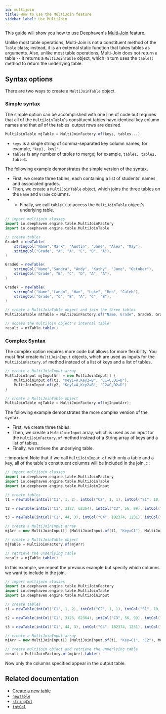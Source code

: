 ```yaml
---
id: multijoin
title: How to use the MultiJoin feature
sidebar_label: Use MultiJoin
---
```


This guide will show you how to use Deephaven's [Multi-Join](../reference/table-operations/join/multijoin.md) feature.

Unlike most table operations, Multi-Join is not a constituent method of the `Table` class; instead, it is an external static function that takes tables as arguments. Also, unlike most table operations, Multi-Join does not return a table -- it returns a `MultiJoinTable` object, which in turn uses the `table()` method to return the underlying table.

## Syntax options

There are two ways to create a `MultiJoinTable` object.

### Simple syntax

The simple option can be accomplished with one line of code but requires that all of the `MultiJoinTable`'s constituent tables have identical key column names and that _all_ of the tables' output rows are desired.

```groovy syntax
MultiJoinTable mjTable = MultiJoinFactory.of(keys, tables...)
```

- `keys` is a single string of comma-separated key column names; for example, `"key1, key2"`.
- `tables` is any number of tables to merge; for example, `table1, table2, table3`.

The following example demonstrates the simple version of the syntax.

- First, we create three tables, each containing a list of students' names and associated grades.
- Then, we create a `MultiJoinTable` object, which joins the three tables on the `Name` and `Grade` columns.
- - Finally, we call `table()` to access the `MultiJoinTable` object's underlying table.

```groovy order=result,Grade5,Grade6,Grade7
// import multijoin classes
import io.deephaven.engine.table.MultiJoinFactory
import io.deephaven.engine.table.MultiJoinTable

// create tables
Grade5 = newTable(
    stringCol("Name","Mark", "Austin", "Jane", "Alex", "May"),
    stringCol("Grade", "A", "A", "C", "B", "A"),
)

Grade6 = newTable(
    stringCol("Name","Sandra", "Andy", "Kathy", "June", "October"),
    stringCol("Grade", "B", "C", "D", "A", "A"),
)

Grade7 = newTable(
    stringCol("Name","Lando", "Han", "Luke", "Ben", "Caleb"),
    stringCol("Grade", "C", "B", "A", "C", "B"),
)

// create a MultiJoinTable object and join the three tables
MultiJoinTable mtTable = MultiJoinFactory.of("Name, Grade", Grade5, Grade6, Grade7)

// access the multijoin object's internal table
result = mtTable.table()
```

### Complex Syntax

The complex option requires more code but allows for more flexibility. You must first create `MultiJoinInput` objects, which are used as inputs for the `MultiJoinFactory.of` method instead of a list of keys and a list of tables.

```groovy syntax
// create a MultiJoinInput array
MultiJoinInput mjInputArr = new MultiJoinInput[] {
    MultiJoinInput.of(t1, "Key1=A,Key2=B", "C1=C,D1=D"),
    MultiJoinInput.of(y2, "Key1=A,Key2=B", "C2=C,D2=D")
}

// create a MultiJoinTable object
MultiJoinTable mjTable = MultiJoinFactory.of(mjInputArr);
```

The following example demonstrates the more complex version of the syntax.

- First, we create three tables.
- Then, we create a `MultiJoinInput` array, which is used as an input for the `MultiJoinFactory.of` method instead of a String array of keys and a list of tables.
- Finally, we retrieve the underlying table.

:::important
Note that if we call `MultiJoinInput.of` with only a table and a key, all of the table's constituent columns will be included in the join.
:::

```groovy order=result,t1,t2,t3
// import multijoin classes
import io.deephaven.engine.table.MultiJoinFactory
import io.deephaven.engine.table.MultiJoinTable
import io.deephaven.engine.table.MultiJoinInput

// create tables
t1 = newTable(intCol("C1", 1, 2), intCol("C2", 1, 1), intCol("S1", 10, 11))

t2 = newTable(intCol("C1", 3123, 62364), intCol("C3", 56, 99), intCol("S2", 10, 11))

t3 = newTable(intCol("C1", 44, 3), intCol("C4", 182374, 1231), intCol("S3", 44, 2313))

// create a MultiJoinInput array
mjArr = new MultiJoinInput[] {MultiJoinInput.of(t1, "Key=C1"), MultiJoinInput.of(t2, "Key=C1"), MultiJoinInput.of(t3, "Key=C1")}

// create a MultiJoinTable object
mjTable = MultiJoinFactory.of(mjArr)

// retrieve the underlying table
result = mjTable.table()
```

In this example, we repeat the previous example but specify which columns we want to include in the join.

```groovy order=result
// import multijoin classes
import io.deephaven.engine.table.MultiJoinFactory
import io.deephaven.engine.table.MultiJoinTable
import io.deephaven.engine.table.MultiJoinInput

// create tables
t1 = newTable(intCol("C1", 1, 2), intCol("C2", 1, 1), intCol("S1", 10, 11))

t2 = newTable(intCol("C1", 3123, 62364), intCol("C3", 56, 99), intCol("S2", 10, 11))

t3 = newTable(intCol("C1", 44, 3), intCol("C4", 182374, 1231), intCol("S3", 44, 2313))

// create a MultiJoinInput array
mjArr = new MultiJoinInput[] {MultiJoinInput.of(t1, "Key=C1", "C2"), MultiJoinInput.of(t2, "Key=C1", "S2"), MultiJoinInput.of(t3, "Key=C1", "C4")}

// create multijoin object and retrieve the underlying table
result = MultiJoinFactory.of(mjArr).table()
```

Now only the columns specified appear in the output table.

## Related documentation

- [Create a new table](./new-table.md)
- [`newTable`](../reference/table-operations/create/newTable.md)
- [`stringCol`](../reference/table-operations/create/stringCol.md)
- [`intCol`](../reference/table-operations/create/intCol.md)

